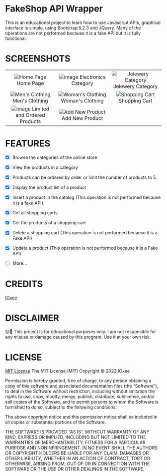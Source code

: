 # FakeShop API Wrapper
This is an educational project to learn how to use Javascript APIs, graphical interface is simple, using Bootstrap 5.2.3 and JQuery. Many of the operations are not performed because it is a fake API but it is fully functional.

# SCREENSHOTS
| | | |
|:-------------------------:|:-------------------------:|:-------------------------:|
|![Home Page](https://user-images.githubusercontent.com/48241519/234031205-5d5001f6-9651-4bd0-b774-c1f6bda82ffd.png) Home Page | ![image](https://user-images.githubusercontent.com/48241519/234031397-5629e4e8-269a-409a-b008-9d3f03b11f6b.png) Electronics Category | ![Jelewery Category](https://user-images.githubusercontent.com/48241519/234031530-0dc106d5-b573-4f72-af31-3ab5c880b889.png) Jelewery Category |
| ![Men's Clothing](https://user-images.githubusercontent.com/48241519/234031756-6709caa5-a51f-4b45-8aa5-32d4dc691078.png) Men's Clothing | ![Woman's Clothing](https://user-images.githubusercontent.com/48241519/234031908-da5d14c4-14ea-4717-9545-a284e19d9840.png) Woman's Clothing | ![Shopping Cart](https://user-images.githubusercontent.com/48241519/234032285-0dcc75b4-c486-411d-8726-993517c414ed.png) Shopping Cart | 
| ![image](https://user-images.githubusercontent.com/48241519/234032618-1de1ad1d-a4b6-4c29-a1a0-389dd81bf1bb.png) Limited and Ordered Products | ![Add New Product](https://user-images.githubusercontent.com/48241519/234032888-4b960627-1972-4b06-8cd7-8cb80b7f3a32.png) Add New Product 

# FEATURES
- [x] Browse the categories of the online store
- [x] View the products in a category
- [x] Products can be ordered by order or limit the number of products to 5.
- [x] Display the product list of a product
- [x] Insert a product in the catalog (This operation is not performed because it is a fake API).
- [x] Get all shopping carts
- [x] Get the products of a shopping cart
- [x] Delete a shopping cart (This operation is not performed because it is a Fake API)
- [x] Update a product (This operation is not performed because it is a Fake API)
- [ ] More...


# CREDITS
[IOxee](https://github.com/IOxee)

# DISCLAIMER
😞🙏 This project is for educational purposes only. I am not responsible for any misuse or damage caused by this program. Use it at your own risk.

# LICENSE
[MIT License](https://mit-license.org/)
The MIT License (MIT)
Copyright © 2023 IOxee

Permission is hereby granted, free of charge, to any person obtaining a copy of this software and associated documentation files (the “Software”), to deal in the Software without restriction, including without limitation the rights to use, copy, modify, merge, publish, distribute, sublicense, and/or sell copies of the Software, and to permit persons to whom the Software is furnished to do so, subject to the following conditions:

The above copyright notice and this permission notice shall be included in all copies or substantial portions of the Software.

THE SOFTWARE IS PROVIDED “AS IS”, WITHOUT WARRANTY OF ANY KIND, EXPRESS OR IMPLIED, INCLUDING BUT NOT LIMITED TO THE WARRANTIES OF MERCHANTABILITY, FITNESS FOR A PARTICULAR PURPOSE AND NONINFRINGEMENT. IN NO EVENT SHALL THE AUTHORS OR COPYRIGHT HOLDERS BE LIABLE FOR ANY CLAIM, DAMAGES OR OTHER LIABILITY, WHETHER IN AN ACTION OF CONTRACT, TORT OR OTHERWISE, ARISING FROM, OUT OF OR IN CONNECTION WITH THE SOFTWARE OR THE USE OR OTHER DEALINGS IN THE SOFTWARE.
